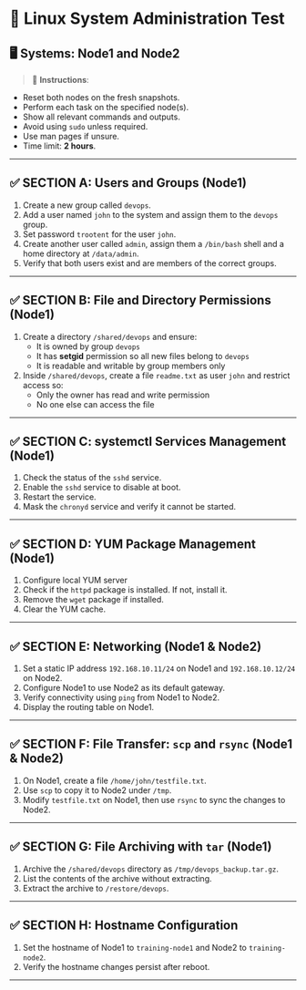 
# 🧪 Linux System Administration Test

## 🖥️ Systems: Node1 and Node2

> 📌 **Instructions**:
- Reset both nodes on the fresh snapshots.
- Perform each task on the specified node(s).
- Show all relevant commands and outputs.
- Avoid using `sudo` unless required.
- Use man pages if unsure.
- Time limit: **2 hours**.

---

## ✅ SECTION A: Users and Groups (Node1)

1. Create a new group called `devops`.
2. Add a user named `john` to the system and assign them to the `devops` group.
3. Set password `trootent` for the user `john`.
4. Create another user called `admin`, assign them a `/bin/bash` shell and a home directory at `/data/admin`.
5. Verify that both users exist and are members of the correct groups.

---

## ✅ SECTION B: File and Directory Permissions (Node1)

1. Create a directory `/shared/devops` and ensure:
   - It is owned by group `devops`
   - It has **setgid** permission so all new files belong to `devops`
   - It is readable and writable by group members only
2. Inside `/shared/devops`, create a file `readme.txt` as user `john` and restrict access so:
   - Only the owner has read and write permission
   - No one else can access the file

---

## ✅ SECTION C: systemctl Services Management (Node1)

1. Check the status of the `sshd` service.
2. Enable the `sshd` service to disable at boot.
3. Restart the service.
4. Mask the `chronyd` service and verify it cannot be started.

---

## ✅ SECTION D: YUM Package Management (Node1)

1. Configure local YUM server
2. Check if the `httpd` package is installed. If not, install it.
3. Remove the `wget` package if installed.
4. Clear the YUM cache.

---

## ✅ SECTION E: Networking (Node1 & Node2)

1. Set a static IP address `192.168.10.11/24` on Node1 and `192.168.10.12/24` on Node2.
2. Configure Node1 to use Node2 as its default gateway.
3. Verify connectivity using `ping` from Node1 to Node2.
4. Display the routing table on Node1.

---

## ✅ SECTION F: File Transfer: `scp` and `rsync` (Node1 & Node2)

1. On Node1, create a file `/home/john/testfile.txt`.
2. Use `scp` to copy it to Node2 under `/tmp`.
3. Modify `testfile.txt` on Node1, then use `rsync` to sync the changes to Node2.

---

## ✅ SECTION G: File Archiving with `tar` (Node1)

1. Archive the `/shared/devops` directory as `/tmp/devops_backup.tar.gz`.
2. List the contents of the archive without extracting.
3. Extract the archive to `/restore/devops`.

---

## ✅ SECTION H: Hostname Configuration

1. Set the hostname of Node1 to `training-node1` and Node2 to `training-node2`.
2. Verify the hostname changes persist after reboot.

---


